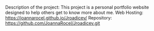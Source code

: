 Description of the project: This project is a personal portfolio website designed to help others get to know more about me.
Web Hosting: https://joannarocel.github.io/Jroadicev/
Repository: https://github.com/JoannaRocel/Jroadicev.git
